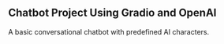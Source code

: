 ## Chatbot Project Using Gradio and OpenAI

A basic conversational chatbot with predefined AI characters. 
